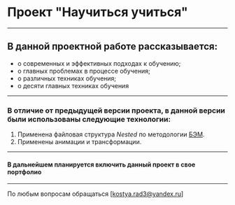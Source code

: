 # Проект **"Научиться учиться"**
------
## В данной проектной работе рассказывается:
* о современных и эффективных подходах к обучению;
* о главных проблемах в процессе обучения;
* о различных техниках обучения;
* о десяти главных техниках обучения
------
### В отличие от предыдущей версии проекта, в данной версии были использованы следующие технологии:
1. Применена файловая структура *Nested* по методологии [БЭМ](https://ru.bem.info/methodology/quick-start/#%D1%84%D0%B0%D0%B9%D0%BB%D0%BE%D0%B2%D0%B0%D1%8F-%D1%81%D1%82%D1%80%D1%83%D0%BA%D1%82%D1%83%D1%80%D0%B0 "файловая структура БЭМ").
2. Применены анимации и трансформации.
------
#### В дальнейшем планируется включить данный проект в свое портфолио
------
По любым вопросам обращаться [kostya.rad3@yandex.ru]

